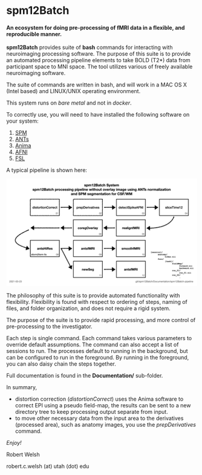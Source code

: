 # spm12Batch

#### An ecosystem for doing pre-processing of fMRI data in a flexible, and reproducible manner.

**spm12Batch** provides suite of **bash** commands for interacting with neuroimaging processing software. The purpose of this suite is to provide an automated processing pipeline elements to take BOLD (T2*) data from participant space to MNI space. The tool utilizes various of freely available neuroimaging software.

The suite of commands are written in bash, and will work in a MAC OS X (Intel based) and LINUX/UNIX operating environment.

This system runs on _bare metal_ and not in _docker_.

To correctly use, you will need to have installed the following software on your system:

1. [SPM](https://www.fil.ion.ucl.ac.uk/spm/)
2. [ANTs](http://stnava.github.io/ANTs/)
3. [Anima](https://anima.readthedocs.io/en/latest/)
4. [AFNI](https://afni.nimh.nih.gov)
5. [FSL](https://fsl.fmrib.ox.ac.uk/fsl/fslwiki)

A typical pipeline is shown here:

![overview1](https://github.com/rcwelsh/spm12Batch/blob/main/Documentation/spm12Batch-Pipeline/spm12Batch-Pipeline.010.png)

The philosophy of this suite is to provide automated functionality with flexibility. Flexibility is found with respect to ordering of steps, naming of files, and folder organization, and does not require a rigid system.

The purpose of the suite is to provide rapid processing, and more control of pre-processing to the investigator.

Each step is single command. Each command takes various parameters to override default assumptions. The command can also accept a list of sessions to run. The processes default to running in the background, but can be configured to run in the foreground. By running in the foreground, you can also daisy chain the steps together.

Full documentation is found in the **Documentation/** sub-folder.

In summary,

* distortion correction (_distortionCorrect_) uses the Anima software to correct EPI using a pseudo field-map, the results can be sent to a new directory tree to keep processing output separate from input.
* to move other necessary data from the input area to the derivatives (processed area), such as anatomy images, you use the _prepDerivatives_ command.

_Enjoy!_

Robert Welsh

robert.c.welsh (at) utah (dot) edu
